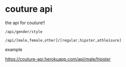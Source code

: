 couture api
============

the api for couture!!

```
/api/gender/style
```

```
/api/[male,female,other]/[regular,hipster,athleisure]
```

example

https://couture-api.herokuapp.com/api/male/hipster
